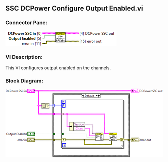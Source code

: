 ## **SSC DCPower Configure Output Enabled.vi**
### Connector Pane:
![alt text](/docs/images/Instrument%20Control/DCPower/SSC%20DCPower/Source/SSC%20DCPower%20Configure%20Output%20Enabled.vic.png "SSC DCPower Configure Output Enabled.vi connector pane")

### VI Description:
This VI configures output enabled on the channels.

### Block Diagram:
![alt text](/docs/images/Instrument%20Control/DCPower/SSC%20DCPower/Source/SSC%20DCPower%20Configure%20Output%20Enabled.vid.png "SSC DCPower Configure Output Enabled.vi block diagram")
